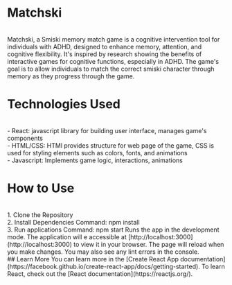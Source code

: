 # Matchski
<br/>
Matchski, a Smiski memory match game is a cognitive intervention tool for individuals with ADHD, designed to enhance memory, attention, and cognitive flexibility. It's inspired by research showing the benefits of interactive games for cognitive functions, especially in ADHD. The game's goal is to allow individuals to match the correct smiski character through memory as they progress through the game.

# Technologies Used 
<br/>
- React: javascript library for building user interface, manages game's components
  <br>
- HTML/CSS: HTMl provides structure for web page of the game, CSS is used for styling elements such as colors, fonts, and animations
  <br>
- Javascript: Implements game logic, interactions, animations
   <br>

# How to Use
<br/>
1. Clone the Repository
   <br>
2. Install Dependencies
   Command: npm install 
   <br>
3. Run applications
   Command: npm start 
   Runs the app in the development mode.
   The application will e accessible at [http://localhost:3000](http://localhost:3000) to view it in your browser.
   The page will reload when you make changes. You may also see any lint errors in the console.
   <br>
  ## Learn More
  You can learn more in the [Create React App documentation](https://facebook.github.io/create-react-app/docs/getting-started).
  To learn React, check out the [React documentation](https://reactjs.org/).
